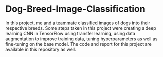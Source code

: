 # Dog-Breed-Image-Classification
In this project, me and [a teammate](https://www.linkedin.com/in/nathan-williams-357a5b61/) classified images of dogs into their respective breeds. Some steps taken in this project were creating a deep learning CNN in TensorFlow using transfer learning, using data augmentation to improve training data, tuning hyperparameters as well as fine-tuning on the base model. The code and report for this project are available in this repository as well.
